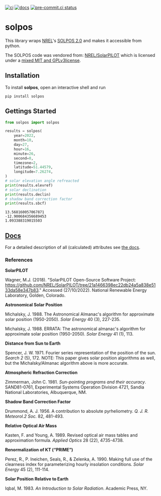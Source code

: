 [![ci](https://github.com/theendlessriver13/solpos/actions/workflows/CI.yaml/badge.svg)](https://github.com/theendlessriver13/solpos/actions/workflows/CI.yaml)
[![docs](https://github.com/theendlessriver13/solpos/actions/workflows/docs.yaml/badge.svg)](https://github.com/theendlessriver13/solpos/actions/workflows/docs.yaml)
[![pre-commit.ci status](https://results.pre-commit.ci/badge/github/theendlessriver13/solpos/master.svg)](https://results.pre-commit.ci/latest/github/theendlessriver13/solpos/master)

# solpos

This library wraps [NREL](https://www.nrel.gov/)'s [SOLPOS 2.0](https://www.nrel.gov/grid/solar-resource/solpos.html) and makes it accessible from python.

The SOLPOS code was vendored from: [NREL/SolarPILOT](https://github.com/NREL/SolarPILOT/tree/21a1466398ec22db24a5a838e5133da58e347b83) which is licensed under a [mixed MIT and GPLv3license](licenses/LICENSE_SolarPILOT).

## Installation

To install **solpos**, open an interactive shell and run

```console
pip install solpos
```

## Gettings Started

```python
from solpos import solpos

results = solpos(
    year=2022,
    month=10,
    day=27,
    hour=16,
    minute=26,
    second=0,
    timezone=2,
    latitude=51.44579,
    longitude=7.26274,
)
# solar elevation angle refreacted
print(results.elevref)
# solar declination
print(results.declin)
# shadow band correction factor
print(results.sbcf)
```

```console
13.568160057067871
-12.900684356689453
1.093388319015503
```

## [Docs](https://theendlessriver13.github.io/solpos/)

For a detailed description of all (calculated) attributes see [the docs](https://theendlessriver13.github.io/solpos/).

### References

**SolarPILOT**

Wagner, M.J. (2018). "SolarPILOT Open-Source Software Project: https://github.com/NREL/SolarPILOT/tree/21a1466398ec22db24a5a838e5133da58e347b83." Accessed (27/10/2022). National Renewable Energy Laboratory, Golden, Colorado.

**Astronomical Solar Position**

Michalsky, J. 1988. The Astronomical Almanac's algorithm for approximate solar position (1950-2050). _Solar Energy_ 40 (3), 227-235.

Michalsky, J. 1988. ERRATA: The astronomical almanac's algorithm for approximate solar position (1950-2050). _Solar Energy_ 41 (1), 113.

**Distance from Sun to Earth**

Spencer, J. W. 1971. Fourier series representation of the position of the sun. _Search 2_ (5), 172.
NOTE: This paper gives solar position algorithms as well, but the Michalsky/Almanac algorithm above is more accurate.

**Atmospheric Refraction Correction**

Zimmerman, John C. 1981. _Sun-pointing programs and their accuracy_. SAND81-0761, Experimental Systems Operation Division 4721, Sandia National Laboratories, Albuquerque, NM.

**Shadow Band Correction Factor**

Drummond, A. J. 1956. A contribution to absolute pyrheliometry. _Q. J. R. Meteorol.2 Soc._ 82, 481-493.

**Relative Optical Air Mass**

Kasten, F. and Young, A. 1989. Revised optical air mass tables and approximation formula. _Applied Optics_ 28 (22), 4735-4738.

**Renormalization of KT (“PRIME”)**

Perez, R., P. Ineichen, Seals, R., & Zelenka, A. 1990. Making full use of the clearness index for parameterizing hourly insolation conditions. _Solar Energy_ 45 (2), 111-114.

**Solar Position Relative to Earth**

Iqbal, M. 1983. _An Introduction to Solar Radiation_. Academic Press, NY.
